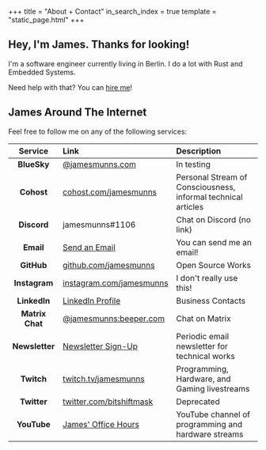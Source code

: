 +++
title = "About + Contact"
in_search_index = true
template = "static_page.html"
+++

## Hey, I'm James. Thanks for looking!

I'm a software engineer currently living in Berlin. I do a lot with Rust and Embedded Systems.

Need help with that? You can [hire me](https://jamesmunns.com)!

## James Around The Internet

Feel free to follow me on any of the following services:

| Service           | Link                          | Description                                                   |
| :--:              | :--                           | :---                                                          |
| **BlueSky**       | [@jamesmunns.com]             | In testing                                                    |
| **Cohost**        | [cohost.com/jamesmunns]       | Personal Stream of Consciousness, informal technical articles |
| **Discord**       | jamesmunns#1106               | Chat on Discord (no link)                                     |
| **Email**         | [Send an Email]               | You can send me an email!                                     |
| **GitHub**        | [github.com/jamesmunns]       | Open Source Works                                             |
| **Instagram**     | [instagram.com/jamesmunns]    | I don't really use this!                                      |
| **LinkedIn**      | [LinkedIn Profile]            | Business Contacts                                             |
| **Matrix Chat**   | [@jamesmunns:beeper.com]      | Chat on Matrix                                                |
| **Newsletter**    | [Newsletter Sign-Up]          | Periodic email newsletter for technical works                 |
| **Twitch**        | [twitch.tv/jamesmunns]        | Programming, Hardware, and Gaming livestreams                 |
| **Twitter**       | [twitter.com/bitshiftmask]    | Deprecated                                                    |
| **YouTube**       | [James' Office Hours]         | YouTube channel of programming and hardware streams           |

[James' Office Hours]: https://www.youtube.com/c/JamesOfficeHours
[twitch.tv/jamesmunns]: https://www.twitch.tv/jamesmunns/
[github.com/jamesmunns]: https://github.com/jamesmunns/
[cohost.com/jamesmunns]: https://cohost.org/jamesmunns
[Newsletter Sign-Up]: https://confirmsubscription.com/h/y/258F2744861ED5E1
[LinkedIn Profile]: https://www.linkedin.com/in/james-munns-8a42b429/
[Send an Email]: mailto:james@onevariable.com
[instagram.com/jamesmunns]: https://www.instagram.com/jamesmunns/
[twitter.com/bitshiftmask]: https://twitter.com/bitshiftmask
[@jamesmunns:beeper.com]: https://matrix.to/#/@jamesmunns:beeper.com
[@jamesmunns.com]: https://staging.bsky.app/profile/jamesmunns.com
